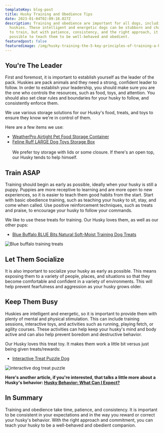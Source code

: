 ```yaml
---
templateKey: blog-post
title: Husky Training and Obedience Tips
date: 2023-01-04T02:09:18.027Z
description: Training and obedience are important for all dogs, including
  huskies. These intelligent and energetic dogs can be stubborn and challenging
  to train, but with patience, consistency, and the right approach, it is
  possible to teach them to be well-behaved and obedient.
featuredpost: false
featuredimage: /img/husky-training-the-5-key-principles-of-training-a-husky.jpg
---
```

## You're The Leader

First and foremost, it is important to establish yourself as the leader of the pack. Huskies are pack animals and they need a strong, confident leader to follow. In order to establish your leadership, you should make sure you are the one who controls the resources, such as food, toys, and attention. You should also set clear rules and boundaries for your husky to follow, and consistently enforce them.

We use various storage solutions for our Husky's food, treats, and toys to ensure they know we're in control of them.

Here are a few items we use:

* [WeatherPro Airtight Pet Food Storage Container](https://amzn.to/3i7Mhtj)
* [Feline Ruff LARGE Dog Toys Storage Box](https://amzn.to/3WSuNQM)\
  \
  We prefer toy storage with lids or some closure. If there's an open top, our Husky tends to help himself.

## Train ASAP

Training should begin as early as possible, ideally when your husky is still a puppy. Puppies are more receptive to learning and are more open to new experiences, so it is easier to teach them good habits from the start. Start with basic obedience training, such as teaching your husky to sit, stay, and come when called. Use positive reinforcement techniques, such as treats and praise, to encourage your husky to follow your commands.

We like to use these treats for training. Our Husky loves them, as well as our other pups: 

* [Blue Buffalo BLUE Bits Natural Soft-Moist Training Dog Treats](https://amzn.to/3VQCVj3)

![Blue buffalo training treats](/img/81d6vidlq3l._ac_sl1500_.jpg "Blue buffalo training treats")

## Let Them Socialize

It is also important to socialize your husky as early as possible. This means exposing them to a variety of people, places, and situations so that they become comfortable and confident in a variety of environments. This will help prevent fearfulness and aggression as your husky grows older.

## Keep Them Busy

Huskies are intelligent and energetic, so it is important to provide them with plenty of mental and physical stimulation. This can include training sessions, interactive toys, and activities such as running, playing fetch, or agility courses. These activities can help keep your husky's mind and body active and can also help prevent boredom and destructive behavior.

Our Husky loves this treat toy. It makes them work a little bit versus just being given treats/rewards:

* [Interactive Treat Puzzle Dog](https://amzn.to/3icU09c)

![interactive dog treat puzzle](/img/81fyb8b0ytl._ac_sl1500_.jpg "interactive dog treat puzzle")



**Here's another article, if you're interested, that talks a little more about a Husky's behavior: [Husky Behavior: What Can I Expect?](https://huskytipsandtricks.com/blog/2023-01-02-husky-behavior-what-can-i-expect)**

## In Summary

Training and obedience take time, patience, and consistency. It is important to be consistent in your expectations and in the way you reward or correct your husky's behavior. With the right approach and commitment, you can teach your husky to be a well-behaved and obedient companion.